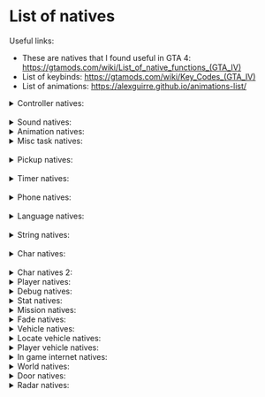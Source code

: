 # List of natives


Useful links:
* These are natives that I found useful in GTA 4: https://gtamods.com/wiki/List_of_native_functions_(GTA_IV)
* List of keybinds: https://gtamods.com/wiki/Key_Codes_(GTA_IV)
* List of animations: https://alexguirre.github.io/animations-list/



<details>
<summary> Controller natives: </summary>

1. SHAKE_PAD (Controller Index, Unknown Intensity, unknown_duration_ms) https://gtamods.com/wiki/SHAKE_PAD
</details>

<br>

<details>
<summary> Sound natives: </summary>

1. SET_VARIABLE_ON_SOUND (unk uVar4, unk String, unk float)
2. PLAY_SOUND_FRONTEND (unk int, Filename String, Soundset String)

</details>

<details>
<summary> Animation natives: </summary>

https://gtamods.com/wiki/TASK_PLAY_ANIM


I need to figure out what these are accepting, the number values anyways


1. REQUEST_ANIMS(char animName) - Example: REQUEST_ANIMS("amb@park_taichi_a"), request the animation
2. HAVE_ANIMS_LOADED(char animName) - Example: "amb@park_taichi_a", Check if the animation has loaded, use in a loop like this: "while(!(HAVE_ANIMS_LOADED(char animName))) WAIT (0);"
3. TASK_PLAY_ANIM(int charHandle, char animationID, char animationSet, float speed, bool loop, float x, float y, float z, int miliseconds)
Example: TASK_PLAY_ANIM( 0, "idle_lookaround_b", "missemergencycall", 8.00000000, 0, 0, 0, 0, -2 ) - Taken from sub_15140() in emergencycall.c 
4. TASK_PLAY_ANIM_WITH_FLAGS(int playerChar, char animgroup?, char animName, float unknown1, int unknown2, int unknown3)
Example: TASK_PLAY_ANIM_WITH_FLAGS(pPlayer,"taichi01","amb@park_taichi_a",8.0,99999,1);

7. TASK_PLAY_ANIM_SECONDARY_UPPER_BODY

</details>

<details>
<summary> Misc task natives: </summary>

I found most of these in ambbeggar.c under sub_2220

1. OPEN_SEQUENCE_TASK(unk string?) - Unknown usage, possibly give it a name?
2. TASK_GO_TO_CHAR(0, int charToGoTo, -1, 2.000) -- charToGoTo is the character to go to such as the player, value 3 and 4 is unknown, possibly timing?
3. TASK_STAND_STILL(0, 2)
4. SET_SEQUENCE_TO_REPEAT()
5. CLOSE_SEQUENCE_TASK()
6. TASK_PERFORM_SEQUENCE()
7. CLEAR_SEQUENCE_TASK()
8. CLOSE_SEQUENCE_TASK()
9. SAY_AMBIENT_SPEECH( l_U111, "Generic_Hi", 0, 0, 0 ) -- value 1 seems to be seems to be the character, value 2 seems to be the speech string, values 3, 4, and 5 are unknown.
10. SET_ROMANS_MOOD(int value) - Can be set from 0-3, 0 = normal, 1 = sad, 2 = shaken up, 3 = drunk.
11. UNLOCK_MISSION_NEWS_STORY(int value) - This seems to possibly set a news story for the radio in game, values seem to range from 0-60?, possibly more but that was with a quick look at it.

</details>

<br>

<details>
<summary> Pickup natives: </summary>

1. CREATE_PICKUP(hash modelName, int pickupType, float x, float y, float z, int pickupHandle, bool unknown (Normally false))
2. CREATE_PICKUP_WITH_AMMO(hash modelName, int pickupType, int unknown (Possibly ammo?), float x, float y, float z, int pickupHandle)
3. CREATE_PICKUP_ROTATE(hash modelName, int pickupType, int ammo, float x, float y, float z, float rotX, float rotY, float rotZ, int pickupHandle);

</details>

<br>

<details>
<summary> Timer natives: </summary>

Example for GET_GAME_TIMER: Setup a blank int to store the timer: int currentGameTimer;

1. GET_GAME_TIMER(&currentGameTimer {same variable as above})
2. CHECK_STUCK_TIMER()
3. CLEAR_ONSCREEN_TIMER
4. DISPLAY_ONSCREEN_TIMER_WITH_STRING
5. FREEZE_ONSCREEN_TIMER
6. GET_NETWORK_TIMER
7. RESET_STUCK_TIMER
8. SET_NETWORK_VEHICLE_RESPOT_TIMER
9. SET_TIMER_BEEP_COUNTDOWN_TIME

10. SETTIMERA
11. SETTIMERB
12. SETTIMERC

13. START_PROFILE_TIMER
14. STOP_PROFILE_TIMER

15. TIMERA
16. TIMERB
17. TIMERC

18. SET_INVINCIBILITY_TIMER_DURATION


</details>

<br>

<details>
<summary> Phone natives: </summary>

1. SCRIPT_IS_MOVING_MOBILE_PHONE_OFFSCREEN (unk1? int)
2. SET_MOBILE_RING_TYPE( cellphone3Dstructure._fU112 ) - Unknown as to what this gets set to, seems to only be in use in spcellphonemain.c
3. START_CUSTOM_MOBILE_PHONE_RINGING
3. ADD_LINE_TO_MOBILE_PHONE_CALL(int unk, unknown, unknown)
4. CAN_RENDER_RADIOHUD_SPRITE_IN_MOBILE_PHONE

5. CODE_WANTS_MOBILE_PHONE_REMOVED
6. CODE_WANTS_MOBILE_PHONE_REMOVED_FOR_WEAPON_SWITCHING
7. CREATE_MOBILE_PHONE( int phoneType? ) - Seems to only be in use in spcellphone.c, create a phone for the game.
8. DESTROY_MOBILE_PHONE() - Seems to run after phone calls end, in spcellphonecalling.c, spcellphonemain.c, spcellphonenetwork.c and spcellphonetutorial.c.

9. GET_MOBILE_PHONE_POSITION() - Unknown/possibly not in use.
10. GET_MOBILE_PHONE_RENDER_ID( ref cellphone3Dstructure.phoneRenderId ) - This usage is labeled in ```sub_3398()``` under ```spcellphonecalling.c```
11. GET_MOBILE_PHONE_ROTATION() - Unknown/possibly not in use.
12. GET_MOBILE_PHONE_SCALE() - Unknown/possibly not in use.
13. GET_MOBILE_PHONE_TASK_SUB_TASK

14. IS_MOBILE_PHONE_CALL_ONGOING
15. IS_MOBILE_PHONE_RADIO_ACTIVE() - Possibly can turn on/off the mobile radio? Unknown usage

16. NEW_MOBILE_PHONE_CALL
17. RENDER_RADIOHUD_SPRITE_IN_MOBILE_PHONE

18. SCRIPT_IS_USING_MOBILE_PHONE

19. SET_MOBILE_PHONE_POSITION
20. SET_MOBILE_PHONE_RADIO_STATE
21. SET_MOBILE_PHONE_ROTATION
22. SET_MOBILE_PHONE_SCALE
23. SET_MOBILE_RADIO_ENABLED_DURING_GAMEPLAY
24. SET_MOBILE_RING_TYPE
25. SET_PED_MOBILE_RING_TYPE
26. START_CUSTOM_MOBILE_PHONE_RINGING

27. START_MOBILE_PHONE_CALL
28. START_MOBILE_PHONE_CALLING
29. START_MOBILE_PHONE_RINGING
30. STOP_MOBILE_PHONE_RINGING
31. STOP_PED_MOBILE_RINGING
32. TASK_MOBILE_CONVERSATION
33. TASK_USE_MOBILE_PHONE
34. TASK_USE_MOBILE_PHONE_TIMED

</details>

<br>

<details>
<summary> Language natives: </summary>

1. IS_JAPANESE_VERSION https://gtamods.com/wiki/Native_function_returning_false

</details>

<br>

<details>
<summary> String natives: </summary>

1. PRINTSTRING (char string) - Print a string to the screen, colors can be used in this. https://gtamods.com/wiki/GXT#Symbols_and_colors

</details>

<br>

<details>
<summary> Char natives: </summary>

Some of these below need labeled, I copied most natives that had a description from the native website.

CREATE_CHAR ped types: https://gtamods.com/wiki/Ped_type
CREATE_CHAR model hashes: https://gtamods.com/wiki/List_of_models_hashes#Peds


1. CREATE_CHAR(int pedType, int pedHash, posX, posY, posZ, int &pedHandle, int unknown {always set to 1}) - Create a char with the specified ped type, ped hash, and coords, store to pedHandle.
2. SET_CHAR_PROOFS(int charHandle, int bulletProof, int fireProof, int explosionProof, int collisionProof, int meleeProof) - Enable/Disable char proofs, 1 for enabled, 0 for disabled.
3. DOES_CHAR_EXIST(int charHandle) - Check if a character exists
4. SET_CHAR_ACCURACY(int charHandle, int charAccuracy) - Set the chars accuracy
5. SET_CHAR_AMMO(int charHandle, int weaponHandle, int ammoAmount) - Set the amount of ammo for the char.
6. SET_CHAR_AS_ENEMY(int charHandle, int toggle) - Set the specified player as an enemy, use 1 for enabled, 0 for disabled.
7. SET_CHAR_AS_MISSION_CHAR(int charHandle) - Make the char a mission char, they shouldn't despawn, pretty much the opposite of MARK_CHAR_AS_NO_LONGER_NEEDED.
8. SET_CHAR_BLEEDING(int pedHandle, int toggle) - Toggle the char bleeding, use 1 for enabled, 0 for disabled.
9. SET_CHAR_CAN_BE_KNOCKED_OFF_BIKE(int charHandle, int toggle) - Toggle the char being able to fall off the bike, 1 is enabled (won't fall off bike), 0 is disabled (will fall off bike).
10. SET_CHAR_CAN_BE_SHOT_IN_VEHICLE(int charHandle, int toggle) - Toggle the char being able to be shot in a vehicle, 1 is enabled, 0 is disabled.
11. SET_CHAR_CANT_BE_DRAGGED_OUT(int charHandle. int toggle) - This function sets if the character can be dragged out of a vehicle, 1 is enabled, 0 is disabled. 
12. SET_CHAR_COLLISION
13. SET_CHAR_COMPONENT_VARIATION
14. SET_CHAR_COORDINATES
15. SET_CHAR_COORDINATES_DONT_WARP_GANG
16. SET_CHAR_COORDINATES_NO_OFFSET
17. SET_CHAR_DIES_INSTANTLY_IN_WATER
18. SET_CHAR_DROPS_WEAPONS_WHEN_DEAD
19. SET_CHAR_DROWNS_IN_SINKING_VEHICLE
20. SET_CHAR_DROWNS_IN_WATER
21. SET_CHAR_DRUGGED_UP
22. SET_CHAR_DUCKING
23. SET_CHAR_FIRE_DAMAGE_MULTIPLIER
24. SET_CHAR_GRAVITY
25. SET_CHAR_HAS_BEEN_CREATED_IN_INTERIOR
26. SET_CHAR_HEADING
27. SET_CHAR_HEALTH
28. SET_CHAR_INVINCIBLE
29. SET_CHAR_IS_TARGET_PRIORITY
30. SET_CHAR_KEEP_TASK
31. SET_CHAR_MAX_HEALTH
32. SET_CHAR_MONEY
33. SET_CHAR_MOVE_ANIM_SPEED_MULTIPLIER
34. SET_CHAR_NAME_DEBUG
35. SET_CHAR_NEVER_LEAVES_GROUP
36. SET_CHAR_PROOFS
37. SET_CHAR_PROP_INDEX
38. SET_CHAR_PROVIDE_COVERING_FIRE
39. SET_CHAR_RANDOM_COMPONENT_VARIATION
40. SET_CHAR_READY_TO_BE_EXECUTED

</details>

<br>

<details>
<summary> Char natives 2: </summary>

Most of these below need labeled, I copied most natives that had a description from the native website.

1. SET_CHAR_RELATIONSHIP_GROUP
2. SET_CHAR_SHOOT_RATE
3. SET_CHAR_SIGNAL_AFTER_KILL
4. SET_CHAR_SPHERE_DEFENSIVE_AREA
5. SET_CHAR_SUFFERS_CRITICAL_HITS
6. SET_CHAR_VELOCITY
7. SET_CHAR_VISIBLE
8. SET_CHAR_WANTED_BY_POLICE
9. SET_CHAR_WEAPON_SKILL
10. SET_CHAR_WILL_DO_DRIVEBYS
11. SET_CHAR_WILL_FLY_THROUGH_WINDSCREEN
12. SET_CHAR_WILL_LEAVE_CAR_IN_COMBAT
13. SET_CHAR_WILL_MOVE_WHEN_INJURED
14. SET_CHAR_WILL_ONLY_FIRE_WITH_CLEAR_LOS

</details>

<details>
<summary> Player natives: </summary>

1. HAS_DEATHARREST_EXECUTED - If the player has been wasted/busted
2. SET_CHAR_WILL_FLY_THROUGH_WINDSCREEN (int playerChar, int toggle) - Set the playerChar to fly through the windshield, set to 1 for enabled, set to 0 for disabled.
3. SET_PLAYER_MOOD_PISSED_OFF(int playerId, int unknown) - Seems to make Niko angry, the unknown int is usually 150 in the scripts.

</details>

<details>
<summary> Debug natives: </summary>

This one is incomplete, I will need to figure out how to use the C# tool for debug items

</details>

<details>
<summary> Stat natives: </summary>

1. INCREMENT_INT_STAT_NO_MESSAGE (int stat, int valueToIncrement) - Add the specified value to the stat.
2. DECREMENT_INT_STAT (int stat, int valueToDecrement) - Remove the specified value from the stat.

</details>

<details>
<summary> Mission natives: </summary>

1. SET_MISSION_FLAG (int value) - Set the mission enabled flag, use 1 for enabled, 0 for disabled, for use when making missions.

</details>

<details>
<summary> Fade natives: </summary>

1. DO_SCREEN_FADE_IN(int time) - Set the screen to fade in, the time is in miliseconds.
2. DO_SCREEN_FADE_OUT(int time) - Set the screen to fade out, the time is in miliseconds.

</details>

<details>
<summary> Vehicle natives: </summary>

Useful links:
* https://gtamods.com/wiki/CREATE_MISSION_TRAIN

Some of these were obtained from "void sub_9436()" in ray2.c in TLAD, didn't mean to find it in there but it'll work on IV also.

1. CREATE_CAR(Hash carModelHash, float vehicleX, float vehicleY, float vehicleZ, int carHandle, int unknown {usually 1}) - Create a vehicle with the model hash at the specific coordinates.
2. SET_CAR_PROOFS(int carHandle, bool bulletProof, bool fireProof, bool explosionProof, bool collisionProof, bool meleeProof) - Can set the car to invincible with all enabled, or turn it off.
3. SET_VEH_HAS_STRONG_AXLES (vehicle veh, int toggle) - Set the vehicle to have strong axles, 1 for enabled, 0 for disabled.
4. SET_CAR_AS_MISSION_CAR (vehicle CarToSet) - Set a vehicle as a mission car
5. SWITCH_CAR_SIREN(Vehicle vehicleToSwitch, int toggle) - This can turn the car sirens on/off, use 1 for enabled, 0 for disabled.
6. FORCE_CAR_LIGHTS(Vehicle emergencyVehicle, int value) - This seems to turn on/off the vehicle lights, possible values are 0, 1, and 2, I think 0 is off, 1 is low beams, and 2 is high beams, I could be wrong though.
7. LOCK_CAR_DOORS(Vehicle vehicleToLock, int toggle) - This can lock the vehicle doors, 1 is enabled and doors are locked, 0 is disabled and doors are unlocked.
8. CHANGE_CAR_COLOUR(int vehicleHandle, int color1, int color2) - Change the vehicles colors.
9. SET_EXTRA_CAR_COLOURS(int vehicleHandle, int color1, int color2) - Change the vehicles extra colors.
10. TURN_OFF_VEHICLE_EXTRA
11. SET_CAR_ON_GROUND_PROPERLY(int vehicleHandle) - Set the vehicle to be on the ground.
12. SET_CAR_ONLY_DAMAGED_BY_PLAYER(int vehicleHandle, int toggle) - Toggle the vehicle to only be damaged by the player, 1 is on 0 is off.
13. SET_CAR_COORDINATES(int vehicleHandle, float vehicleX, float vehicleY, float vehicleZ) - Set the cars coordinates
14. SET_CAR_HEADING(int vehicleHandle, float heading) - Set the cars heading.
15. DELETE_CAR(int &vehicleHandle) - Delete the specified vehicle
16. MARK_CAR_AS_NO_LONGER_NEEDED(int &vehicleHandle) - Mark the specified vehicle as no longer needed, cleanup for game.
17. SET_CAR_CAN_BE_DAMAGED(int &vehicleHandle, int toggle) - Toggle the car being able to be damaged, 1 is on 0 is off.
18. SET_CAR_CAN_BE_VISIBLY_DAMAGED(int &vehicleHandle, int toggle)- Toggle the car being able to be visibly damaged, 1 is on 0 is off.
19. SET_CAN_BURST_CAR_TYRES(int vehicleHandle, int toggle) - Toggle the car being able to burst tires, 1 is on, 0 is off.
20. CREATE_MISSION_TRAIN(int trainType, float trainX, float trainY, float trainZ, int trainDirection, &trainHandle) - Create a train with the specified train type, coords, direction can be either 1 or 0, and trainHandle takes a reference to an int
21. SET_NEEDS_TO_BE_HOTWIRED(int vehicleHandle, bool toggle) - Set the engine to need to be hotwired to get in.

</details>

<details>
<summary> Locate vehicle natives: </summary>

1. LOCATE_CAR_2D(int vehicleHandle, float locationX1, float locationY1, float locationX2, float locationY2, int unknown {seems to always be 0})
2. LOCATE_CAR_3D(int vehicleHandle, float locationX1, float locationY1, float locationZ1, float locationX2, float locationY2, float locationZ3, int unknown {seems to always be 0})

</details>

<details>
<summary> Player vehicle natives: </summary>

Store the players car, store the vehicle in the variable like this, making a blank variable: int vehicleHandle;
* GET_CAR_CHAR_IS_USING(int playerHandle, int &vehicleHandle)

Check if char is in any car
* IS_CHAR_IN_ANY_CAR(int playerChar)



</details>


<details>
<summary> In game internet natives: </summary>

To use ADD_TO_HTML_SCRIPT_OBJECT:
l_U1 = CREATE_HTML_SCRIPT_OBJECT( "alexLink" );

1. LOAD_WEB_PAGE(unknown webPage)
2. RELOAD_WEB_PAGE(unknown webPage)
3. ADD_TO_HTML_SCRIPT_OBJECT(char scriptObject {l_U1 set above}, char htmlObject );

</details>

<details>
<summary> World natives: </summary>

Some of these were taken from "void sub_8827()" in vlad4.c

1. ADD_SCENARIO_BLOCKING_AREA( -9999.90000000, -9999.90000000, -9999.90000000, 9999.90000000, 9999.90000000, 9999.90000000 ) - Unsure what this does
2. SET_CAR_GENERATORS_ACTIVE_IN_AREA( -9999.90000000, -9999.90000000, -9999.90000000, 9999.90000000, 9999.90000000, 9999.90000000, 0 ) - Seems to disable all car generators on the map
3. OVERRIDE_NUMBER_OF_PARKED_CARS(int toggle) -- Toggle parked cars on/off, 0 is off, 1 is on.
4. SWITCH_GARBAGE_TRUCKS(int toggle) -- Toggle garbage trucks on/off, 0 is off, 1 is on.
5. ALLOW_EMERGENCY_SERVICES(int toggle) -- Toggle emergency service vehicles on/off, 0 is off, 1 is on.
6. SET_CAR_DENSITY_MULTIPLIER(float value) - Set the car density, from 0.0 to 1.0 being the max

7. SET_PED_DENSITY_MULTIPLIER(float value) - Set the ped density, from 0.0 to 1.0 being the max
</details>

<details>
<summary> Door natives: </summary>

https://gtamods.com/wiki/SET_STATE_OF_CLOSEST_DOOR_OF_TYPE
1. SET_STATE_OF_CLOSEST_DOOR_OF_TYPE(char doorHash, float doorX, float doorY, float doorZ, int lock, float doorSwing) - Toggle doors locked or unlocked, lock can be 0 for unlocked or 1 for locked, doorSwing can be from -1.0 to 1.0.

</details>

<details>
<summary> Radar natives: </summary>

1. SET_POLICE_RADAR_BLIPS(int toggle) - Sets if police blips are displayed on the radar, set to 1 for on, 0 for off.

</details>